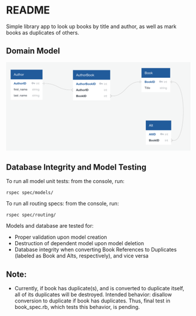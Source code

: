 # README

Simple library app to look up books by title and author, as well as mark books as duplicates of others.

## Domain Model

![Alt text](screenshots/DomainModel_12_30_2020.png "Dom Model 12_28_2020")

## Database Integrity and Model Testing

To run all model unit tests: from the console, run:

```
rspec spec/models/
```

To run all routing specs: from the console, run:

```
rspec spec/routing/
```

Models and database are tested for:

- Proper validation upon model creation
- Destruction of dependent model upon model deletion
- Database integrity when converting Book References to Duplicates (labeled as Book and Alts, respectively), and vice versa

## Note:

- Currently, if book has duplicate(s), and is converted to duplicate itself, all of its duplicates will be destroyed. Intended behavior: disallow conversion to duplicate if book has duplicates. Thus, final test in book_spec.rb, which tests this behavior, is pending.
